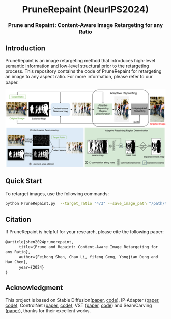 <div align="center">
<h1>PruneRepaint (NeurIPS2024)</h1>
<h3>Prune and Repaint: Content-Aware Image Retargeting for any Ratio</h3>

<!--Paper: ([arXiv:2405.14174](https://arxiv.org/abs/2405.14174))-->
</div>

## Introduction
PruneRepaint is an image retargeting method that introduces high-level semantic information and  low-level structural prior to the retargeting process. This repository contains the code of PruneRepaint for retargeting an image to any aspect ratio. For more information, please refer to our paper.

<p align="center">
  <img src="./assets/PruneRepaint.png" width="700" />
</p>



## Quick Start


To retarget images, use the following commands:

```bash
python PruneRepaint.py  --target_ratio "4/3" --save_image_path "/path/to/save/" --input_image_path "/path/to/original/images/"
```


## Citation
If PruneRepaint is helpful for your research, please cite the following paper:
```
@article{shen2024prunerepaint,
      title={Prune and Repaint: Content-Aware Image Retargeting for any Ratio}, 
      author={Feihong Shen, Chao Li, Yifeng Geng, Yongjian Deng and Hao Chen},
      year={2024}
}
```



## Acknowledgment

This project is based on Stable Diffusion([paper](https://openaccess.thecvf.com/content/CVPR2022/papers/Rombach_High-Resolution_Image_Synthesis_With_Latent_Diffusion_Models_CVPR_2022_paper.pdf), [code](https://github.com/CompVis/latent-diffusion)), IP-Adapter ([paper](https://arxiv.org/abs/2308.06721), [code](https://github.com/tencent-ailab/IP-Adapter)), ControlNet ([paper](https://arxiv.org/abs/2302.05543), [code](https://github.com/lllyasviel/ControlNet)), VST ([paper](https://arxiv.org/abs/2104.12099), [code](https://github.com/nnizhang/VST)) and SeamCarving ([paper](https://dl.acm.org/doi/10.1145/1276377.1276390)),
 thanks for their excellent works.

